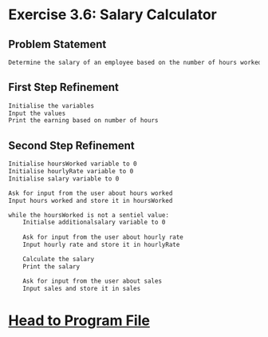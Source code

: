 # Exercise 3.6: Salary Calculator

## Problem Statement
```txt
Determine the salary of an employee based on the number of hours worked
```

## First Step Refinement
```txt
Initialise the variables
Input the values
Print the earning based on number of hours
```

## Second Step Refinement
```txt
Initialise hoursWorked variable to 0
Initialise hourlyRate variable to 0
Initialise salary variable to 0

Ask for input from the user about hours worked
Input hours worked and store it in hoursWorked

while the hoursWorked is not a sentiel value:
    Initialse additionalsalary variable to 0
    
    Ask for input from the user about hourly rate
    Input hourly rate and store it in hourlyRate

    Calculate the salary
    Print the salary

    Ask for input from the user about sales
    Input sales and store it in sales
```

# [Head to Program File](p03_06.cpp)